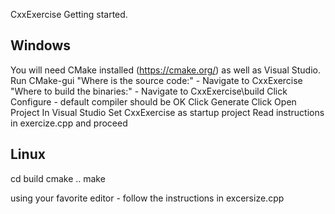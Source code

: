 CxxExercise Getting started.

Windows
----------------------------
You will need CMake installed (https://cmake.org/) as well as Visual Studio.
Run CMake-gui
	"Where is the source code:" - Navigate to CxxExercise
	"Where to build the binaries:" - Navigate to CxxExercise\build
	Click Configure - default compiler should be OK
	Click Generate
	Click Open Project
In Visual Studio
	Set CxxExercise as startup project
	Read instructions in exercize<N>.cpp and proceed

Linux
----------------------------
cd build
cmake ..
make

using your favorite editor - follow the instructions in excersize<N>.cpp
	

